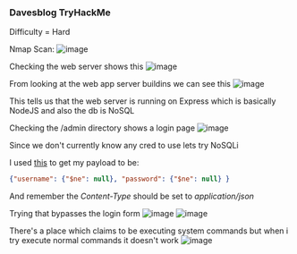 <h3> Davesblog TryHackMe </h3>

Difficulty = Hard

Nmap Scan:
![image](https://github.com/h4ckyou/h4ckyou.github.io/assets/127159644/fe08f1e1-1816-4a36-8e3c-a5a65985d426)

Checking the web server shows this
![image](https://github.com/h4ckyou/h4ckyou.github.io/assets/127159644/e4d01c87-c206-417e-9cfa-1ec50bf94091)

From looking at the web app server buildins we can see this
![image](https://github.com/h4ckyou/h4ckyou.github.io/assets/127159644/699e3b64-a912-42dc-9981-f07f4bac6a09)

This tells us that the web server is running on Express which is basically NodeJS and also the db is NoSQL

Checking the /admin directory shows a login page
![image](https://github.com/h4ckyou/h4ckyou.github.io/assets/127159644/f349a68b-2136-4aa8-af74-9e247ae4a70e)

Since we don't currently know any cred to use lets try NoSQLi 

I used [this](https://book.hacktricks.xyz/pentesting-web/nosql-injection) to get my payload to be:

```json
{"username": {"$ne": null}, "password": {"$ne": null} }
```

And remember the *Content-Type* should be set to *application/json*

Trying that bypasses the login form
![image](https://github.com/h4ckyou/h4ckyou.github.io/assets/127159644/046e84e9-57e8-481b-89f1-08b9b76bed54)
![image](https://github.com/h4ckyou/h4ckyou.github.io/assets/127159644/66883af2-ca6e-41be-af4a-263eecd1a4de)

There's a place which claims to be executing system commands but when i try execute normal commands it doesn't work
![image](https://github.com/h4ckyou/h4ckyou.github.io/assets/127159644/70d80988-4740-4c49-bbb8-0db576988e65)
